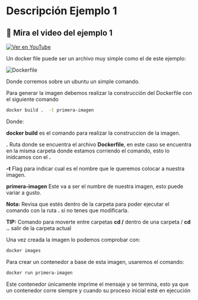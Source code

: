 # Descripción Ejemplo 1

## 🎥 Mira el video del ejemplo 1

[![Ver en YouTube](https://img.youtube.com/vi/PmfXDMzM4_g/0.jpg)](https://www.youtube.com/watch?v=PmfXDMzM4_g)

Un docker file puede ser un archivo muy simple como el de este ejemplo:

![Dockerfile](Dockerfile)

Donde corremos sobre un ubuntu un simple comando.

Para generar la imagen debemos realizar la construcción del Dockerfile con el siguiente comando

   ```bash
   docker build .  -t primera-imagen
 ```

 Donde:
 
**docker build** es el comando para realizar la construccion de la imagen.

**.** Ruta donde se encuentra el archivo **Dockerfile**, en este caso se encuentra en la misma carpeta donde estamos corriendo el comando, esto lo inidcamos con el **.**

**-t** Flag para indicar cual es el nombre que le queremos colocar a nuestra imagen.

**primera-imagen** Este va a ser el numbre de nuestra imagen, esto puede variar a gusto.

**Nota:** Revisa que estés dentro de la carpeta para poder ejecutar el comando con la ruta **.** si no tenes que modificarla.

**TIP:** Comando para moverte entre carpetas **cd /<nombre-del-directorio>** dentro de una carpeta / **cd ..** salir de la carpeta actual

Una vez creada la imagen lo podemos comprobar con:

   ```bash
   docker images
 ```

Para crear un contenedor a base de esta imagen, usaremos el comando:

   ```bash
   docker run primera-imagen
 ```

 Este contenedor únicamente imprime el mensaje y se termina, esto ya que un contenedor corre siempre y cuando su proceso inicial esté en ejecución
